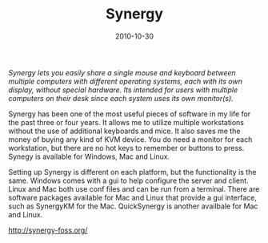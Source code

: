 ﻿---
layout: post
title: Synergy
date: 2010-10-30
categories: None
---

*Synergy lets you easily share a single mouse and keyboard between multiple computers with different operating systems, each with its own display, without special hardware. Its intended for users with multiple computers on their desk since each system uses its own monitor(s).*  

Synergy has been one of the most useful pieces of software in my life for the past three or four years.  It allows me to utilize multiple workstations without the use of additional keyboards and mice.  It also saves me the money of buying any kind of KVM device.  You do need a monitor for each workstation, but there are no hot keys to remember or buttons to press.  Synegy is available for Windows, Mac and Linux.  

Setting up Synergy is different on each platform, but the functionality is the same.  Windows comes with a gui to help configure the server and client.  Linux and Mac both use conf files and can be run from a terminal.  There are software packages available for Mac and Linux that provide a gui interface, such as SynergyKM for the Mac.  QuickSynergy is another availbale for Mac and Linux.  

<a href="http://synergy-foss.org" target="_blank">http://synergy-foss.org/</a>
